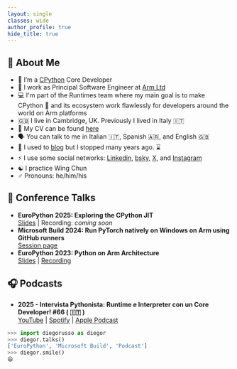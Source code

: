 ```yaml
---
layout: single
classes: wide
author_profile: true
hide_title: true
---
```


## 👋 About Me

- :snake: I’m a [CPython](https://github.com/python/cpython/) Core Developer
- :office: I work as Principal Software Engineer at [Arm Ltd](https://www.arm.com)
- :computer: I'm part of the Runtimes team where my main goal is to make CPython :snake: and its ecosystem work flawlessly for developers around the world on Arm platforms
- :uk: I live in Cambridge, UK. Previously I lived in Italy :it:
- :page_facing_up: My CV can be found [here](https://www.diegor.it/cv/)
- :speaking_head: You can talk to me in Italian :it:, Spanish :argentina:, and English :uk:
- :memo: I used to [blog](https://www.diegor.it/posts/) but I stopped many years ago. :hourglass:
- :zap: I use some social networks: [Linkedin](https://www.linkedin.com/in/diegor/), [bsky](http://bsky.app/profile/diegor.it), [X](https://x.com/diegor), and [Instagram](https://www.instagram.com/diego.russ0/)
- :yin_yang: I practice Wing Chun
- :male_sign: Pronouns: he/him/his

## 🎤 Conference Talks

- **EuroPython 2025: Exploring the CPython JIT**  
  [Slides](https://github.com/diegorusso/diegorusso/blob/main/2025/ep2025_exploring_the_cpython_jit.pdf) | Recording: _coming soon_
- **Microsoft Build 2024: Run PyTorch natively on Windows on Arm using GitHub runners**  
  [Session page](https://build.microsoft.com/en-US/sessions/ODFP974)
- **EuroPython 2023: Python on Arm Architecture**  
  [Slides](https://github.com/diegorusso/diegorusso/blob/main/2023/ep2023_python_on_arm.pdf) | [Recording](https://www.youtube.com/watch?v=nYf7r0lkTIs)

## 🎧 Podcasts

- **2025 - Intervista Pythonista: Runtime e Interpreter con un Core Developer! #66 ( :it: )**  
  [YouTube](https://www.youtube.com/watch?v=Xx09D359mR4) | [Spotify](https://creators.spotify.com/pod/profile/marco-santoni/episodes/Runtime-e-Interpreter-con-un-Core-Developer--66-e35gcjl) | [Apple Podcast](https://podcasts.apple.com/lu/podcast/runtime-e-interpreter-con-un-core-developer-66/id1561566952?i=1000717070862)

  
```python
>>> import diegorusso as diegor
>>> diegor.talks()
['EuroPython', 'Microsoft Build', 'Podcast']
>>> diegor.smile()
😄
```
